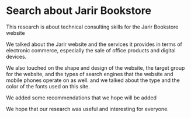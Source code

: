 # Search about Jarir Bookstore

This research is about technical consulting skills for the Jarir Bookstore website

We talked about the Jarir website and the  services it provides in terms of electronic commerce,
especially the sale  of office products and digital devices.

We also touched on the shape and  design of the website,
the target group for the website,
and the types of search engines that the website and mobile phones operate on as well.
and we talked about the type and the color of the fonts used on this  site.

We added some recommendations that we hope will be added

We hope that our research was useful and interesting for everyone.
